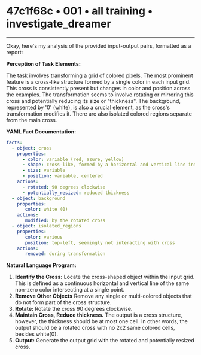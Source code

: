 # 47c1f68c • 001 • all training • investigate_dreamer

---
Okay, here's my analysis of the provided input-output pairs, formatted as a report:

**Perception of Task Elements:**

The task involves transforming a grid of colored pixels. The most prominent feature is a cross-like structure formed by a single color in each input grid. This cross is consistently present but changes in color and position across the examples. The transformation seems to involve rotating or mirroring this cross and potentially reducing its size or "thickness". The background, represented by '0' (white), is also a crucial element, as the cross's transformation modifies it. There are also isolated colored regions separate from the main cross.

**YAML Fact Documentation:**



```yaml
facts:
  - object: cross
    properties:
      - color: variable (red, azure, yellow)
      - shape: cross-like, formed by a horizontal and vertical line intersecting
      - size: variable
      - position: variable, centered
    actions:
      - rotated: 90 degrees clockwise
      - potentially_resized: reduced thickness
  - object: background
    properties:
       color: white (0)
    actions:
       modified: by the rotated cross
  - object: isolated_regions
    properties:
       color: various
       position: top-left, seemingly not interacting with cross
    actions:
       removed: during transformation
```



**Natural Language Program:**

1.  **Identify the Cross:** Locate the cross-shaped object within the input grid. This is defined as a continuous horizontal and vertical line of the same non-zero color intersecting at a single point.
2. **Remove Other Objects** Remove any single or multi-colored objects that do not form part of the cross structure.
3.  **Rotate:** Rotate the cross 90 degrees clockwise.
4. **Maintain Cross, Reduce thickness.** The output is a cross structure, however, the thickness should be at most one cell. In other words, the output should be a rotated cross with no 2x2 same colored cells, besides white(0).
5.  **Output:** Generate the output grid with the rotated and potentially resized cross.

